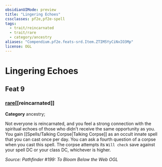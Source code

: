 ```yaml
---
obsidianUIMode: preview
title: "Lingering Echoes"
cssclasses: pf2e,pf2e-spell
tags:
  - trait/reincarnated
  - trait/rare
  - category/ancestry
aliases: "Compendium.pf2e.feats-srd.Item.ZTIM5YyCiNxIO3Mp"
license: OGL
---
```

# Lingering Echoes
## Feat 9
### [rare](rare "Rare Rarity Trait")[[reincarnated]]

**Category** ancestry; 




Not everyone is reincarnated, and you feel a strong connection with the spiritual echoes of those who didn't receive the same opportunity as you. You gain [[Spells/Talking Corpse|Talking Corpse]] as an occult innate spell that you can cast once per day. You can ask a fourth question of a corpse when you cast this spell. The corpse attempts its `Will check` save against your spell DC or your class DC, whichever is higher.

*Source: Pathfinder #199: To Bloom Below the Web*
*OGL*